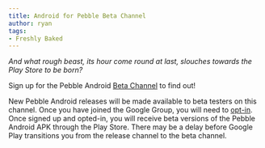 ```yaml
---
title: Android for Pebble Beta Channel
author: ryan
tags:
- Freshly Baked
---
```


*And what rough beast, its hour come round at last, slouches towards the Play
Store to be born?*

Sign up for the Pebble Android
[Beta Channel](https://groups.google.com/group/pebble-android-beta) to find out!

New Pebble Android releases will be made available to beta testers on this
channel.
Once you have joined the Google Group, you will need to
[opt-in](https://play.google.com/apps/testing/com.getpebble.android).
Once signed up and opted-in, you will receive beta versions of the Pebble
Android APK through the Play Store.
There may be a delay before Google Play transitions you from the release channel
to the beta channel.
